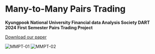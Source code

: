 # Many-to-Many Pairs Trading

**Kyungpook National University Financial data Analysis Society DART**  
**2024 First Semester Pairs Trading Project**

[Download our paper](https://github.com/DART-KNU/Pairs-Trading-from-Beginning-to-End/blob/main/paper/MMPT.pdf)

![MMPT-01](https://github.com/DART-KNU/Pairs-Trading-from-Beginning-to-End/assets/159755541/e05c233e-58a9-4c37-91ab-975a04b2bc69)
![MMPT-02](https://github.com/DART-KNU/Pairs-Trading-from-Beginning-to-End/assets/159755541/695005c9-a372-4d02-9910-bd413fa165a0)
